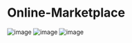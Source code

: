 # Online-Marketplace
![image](https://github.com/Gurunathan2412/Online-Marketplace/assets/106681387/36251513-2cf9-4ebd-9dac-38b3c7ba8db4)
![image](https://github.com/Gurunathan2412/Online-Marketplace/assets/106681387/dd59cd31-76b9-49f0-875c-a7e68edf93df)
![image](https://github.com/Gurunathan2412/Online-Marketplace/assets/106681387/13de46ad-c8a8-42f1-a645-071f0a11df19)
